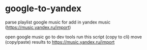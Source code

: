 # google-to-yandex

parse playlist google music for add in yandex music (https://music.yandex.ru/import)

open google music
go to dev tools
run this script (copy to cli)
move (copy/paste) results to https://music.yandex.ru/import
